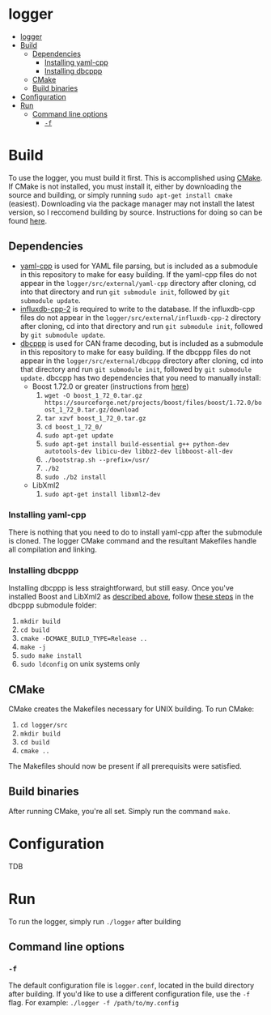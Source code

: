 # logger

<!-- @import "[TOC]" {cmd="toc" depthFrom=1 depthTo=6 orderedList=false} -->

<!-- code_chunk_output -->

- [logger](#logger)
- [Build](#build)
  - [Dependencies](#dependencies)
    - [Installing yaml-cpp](#installing-yaml-cpp)
    - [Installing dbcppp](#installing-dbcppp)
  - [CMake](#cmake)
  - [Build binaries](#build-binaries)
- [Configuration](#configuration)
- [Run](#run)
  - [Command line options](#command-line-options)
    - [`-f`](#-f)

<!-- /code_chunk_output -->


# Build

To use the logger, you must build it first. This is accomplished using [CMake](https://cmake.org). If CMake is not installed, you must install it, either by downloading the source and building, or simply running `sudo apt-get install cmake` (easiest). Downloading via the package manager may not install the latest version, so I reccomend building by source. Instructions for doing so can be found [here](https://cmake.org/install/).

## Dependencies

* [yaml-cpp](https://github.com/jbeder/yaml-cpp) is used for YAML file parsing, but is included as a submodule in this repository to make for easy building. If the yaml-cpp files do not appear in the `logger/src/external/yaml-cpp` directory after cloning, cd into that directory and run `git submodule init`, followed by `git submodule update`.
* [influxdb-cpp-2](https://github.com/TheYonkk/influxdb-cpp-2) is required to write to the database. If the influxdb-cpp files do not appear in the `logger/src/external/influxdb-cpp-2` directory after cloning, cd into that directory and run `git submodule init`, followed by `git submodule update`.
* [dbcppp](https://github.com/xR3b0rn/dbcppp) is used for CAN frame decoding, but is included as a submodule in this repository to make for easy building. If the dbcppp files do not appear in the `logger/src/external/dbcppp` directory after cloning, cd into that directory and run `git submodule init`, followed by `git submodule update`. dbccpp has two dependencies that you need to manually install:
  * Boost 1.72.0 or greater (instructions from [here](https://stackoverflow.com/a/24086375))
    1. `wget -O boost_1_72_0.tar.gz https://sourceforge.net/projects/boost/files/boost/1.72.0/boost_1_72_0.tar.gz/download`
    1. `tar xzvf boost_1_72_0.tar.gz`
    1. `cd boost_1_72_0/`
    1. `sudo apt-get update`
    1. `sudo apt-get install build-essential g++ python-dev autotools-dev libicu-dev libbz2-dev libboost-all-dev`
    1. `./bootstrap.sh --prefix=/usr/`
    1. `./b2`
    1. `sudo ./b2 install`
  * LibXml2
    1. `sudo apt-get install libxml2-dev`


### Installing yaml-cpp
There is nothing that you need to do to install yaml-cpp after the submodule is cloned. The logger CMake command and the resultant Makefiles handle all compilation and linking.

### Installing dbcppp
Installing dbcppp is less straightforward, but still easy. Once you've installed Boost and LibXml2 as [described above](#dependencies), follow [these steps](https://github.com/xR3b0rn/dbcppp#build--install) in the dbcppp submodule folder:
  1. `mkdir build`
  1. `cd build`
  1. `cmake -DCMAKE_BUILD_TYPE=Release ..`
  1. `make -j`
  1. `sudo make install`
  1. `sudo ldconfig` on unix systems only

## CMake
CMake creates the Makefiles necessary for UNIX building. To run CMake:
1. `cd logger/src`
2. `mkdir build`
3. `cd build`
4. `cmake ..`

The Makefiles should now be present if all prerequisits were satisfied.

## Build binaries

After running CMake, you're all set. Simply run the command `make`.

# Configuration

TDB

# Run

To run the logger, simply run `./logger` after building

## Command line options

### `-f`
The default configuration file is `logger.conf`, located in the build directory after building. If you'd like to use a different configuration file, use the `-f` flag. For example: `./logger -f /path/to/my.config`
